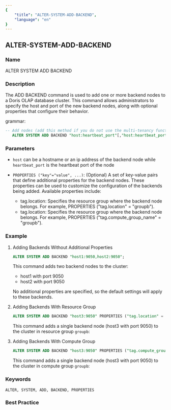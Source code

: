 ```yaml
---
{
    "title": "ALTER-SYSTEM-ADD-BACKEND",
    "language": "en"
}
---
```


<!--
Licensed to the Apache Software Foundation (ASF) under one
or more contributor license agreements.  See the NOTICE file
distributed with this work for additional information
regarding copyright ownership.  The ASF licenses this file
to you under the Apache License, Version 2.0 (the
"License"); you may not use this file except in compliance
with the License.  You may obtain a copy of the License at

  http://www.apache.org/licenses/LICENSE-2.0

Unless required by applicable law or agreed to in writing,
software distributed under the License is distributed on an
"AS IS" BASIS, WITHOUT WARRANTIES OR CONDITIONS OF ANY
KIND, either express or implied.  See the License for the
specific language governing permissions and limitations
under the License.
-->

## ALTER-SYSTEM-ADD-BACKEND

### Name

ALTER SYSTEM ADD BACKEND

### Description

The ADD BACKEND command is used to add one or more backend nodes to a Doris OLAP database cluster. This command allows administrators to specify the host and port of the new backend nodes, along with optional properties that configure their behavior.

grammar:

```sql
-- Add nodes (add this method if you do not use the multi-tenancy function)
   ALTER SYSTEM ADD BACKEND "host:heartbeat_port"[,"host:heartbeat_port"...] [PROPERTIES ("key"="value", ...)];
````

### Parameters

* `host` can be a hostname or an ip address of the backend node while `heartbeat_port` is the heartbeat port of the node
* `PROPERTIES ("key"="value", ...)`: (Optional) A set of key-value pairs that define additional properties for the backend nodes. These properties can be used to customize the configuration of the backends being added. Available properties include:

    * tag.location: Specifies the resource group where the backend node belongs. For example, PROPERTIES ("tag.location" = "groupb").
    * tag.location: Specifies the resource group where the backend node belongs. For example, PROPERTIES ("tag.compute_group_name" = "groupb").

### Example

 1. Adding Backends Without Additional Properties 

    ```sql
    ALTER SYSTEM ADD BACKEND "host1:9050,host2:9050";
    ````

    This command adds two backend nodes to the cluster:

    * host1 with port 9050
    * host2 with port 9050

    No additional properties are specified, so the default settings will apply to these backends.

2. Adding Backends With Resource Group

    ```sql
    ALTER SYSTEM ADD BACKEND "host3:9050" PROPERTIES ("tag.location" = "groupb");
    ````

    This command adds a single backend node (host3 with port 9050) to the cluster in resource group `groupb`:

3. Adding Backends With Compute Group

    ```sql
    ALTER SYSTEM ADD BACKEND "host3:9050" PROPERTIES ("tag.compute_group_name" = "groupb");
    ````

    This command adds a single backend node (host3 with port 9050) to the cluster in compute group `groupb`:

### Keywords

    ALTER, SYSTEM, ADD, BACKEND, PROPERTIES

### Best Practice
